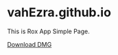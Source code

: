 # vahEzra.github.io
<!DOCTYPE html>
<html lang="en">
  <head>
    <meta charset="UTF-8">
    <meta name="viewport" content="width=device-width, initial-scale=1.0">
  </head>
  <body>
    <p>This is Rox App Simple Page.</p>
    <a href="your-file.dmg" download>Download DMG</a>
  </body>
</html>
